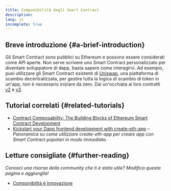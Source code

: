 ```yaml
---
title: Componibilità degli Smart Contract
description:
lang: it
incomplete: true
---
```


## Breve introduzione {#a-brief-introduction}

Gli Smart Contract sono pubblici su Ethereum e possono essere considerati come API aperte. Non serve scrivere uno Smart Contract personalizzato per diventare sviluppatore di dapp, basta sapere come interagirvi. Ad esempio, puoi utilizzare gli Smart Contract esistenti di [Uniswap](https://uniswap.exchange/swap), una piattaforma di scambio decentralizzata, per gestire tutta la logica di scambio di token in un'app, non è necessario iniziare da zero. Dai un'occhiata ai loro contratti [v2](https://github.com/Uniswap/uniswap-v2-core/tree/master/contracts) e [v3](https://github.com/Uniswap/uniswap-v3-core/tree/main/contracts).

## Tutorial correlati {#related-tutorials}

- [Contract Composability: The Building Blocks of Ethereum Smart Contract Development](https://blog.decentlabs.io/contract-composability-the-building-blocks-of-ethereum-smart-contract-development/)
- [Kickstart your Dapp frontend development with create-eth-app](/developers/tutorials/kickstart-your-dapp-frontend-development-wth-create-eth-app/) _– Panoramica su come utilizzare create-eth-app per creare app con Smart Contract popolari in modo immediato._

## Letture consigliate {#further-reading}

_Conosci una risorsa della community che ti è stata utile? Modifica questa pagina e aggiungila!_

- [Componibilità è Innovazione](https://future.a16z.com/how-composability-unlocks-crypto-and-everything-else/)
